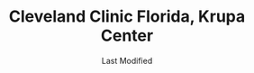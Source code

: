 ---
layout: location-page
date: Last Modified
description: "Local COVID-19 testing is available at Cleveland Clinic Florida, Krupa Center in Weston, Florida, USA."
permalink: "locations/florida/weston/cleveland-clinic-florida-krupa-center/"
tags:
  - locations
  - florida
title: Cleveland Clinic Florida, Krupa Center
uniqueName: cleveland-clinic-florida-krupa-center
state: Florida
stateAbbr: FL
hood: "Weston"
address: "3250 Meridian Pkwy"
city: "Weston"
zip: "33331"
zipsNearby: "33430 33427 33428 33429 33431 33432 33433 33434 33464 33481 33486 33487 33488 33496 33497 33498 33499 33424 33425 33426 33435 33436 33437 33472 33473 33474 33438 33004 33441 33442 33443 33444 33445 33446 33448 33482 33483 33484 33301 33302 33303 33304 33305 33306 33307 33308 33309 33310 33311 33312 33313 33314 33315 33316 33317 33318 33319 33320 33321 33322 33323 33324 33325 33326 33327 33328 33329 33330 33331 33332 33334 33335 33336 33337 33338 33339 33340 33345 33346 33348 33349 33351 33355 33359 33388 33394 33008 33009 33002 33010 33011 33012 33013 33014 33015 33016 33017 33018 33019 33020 33021 33022 33023 33024 33025 33026 33027 33028 33029 33081 33083 33084 33030 33031 33032 33033 33034 33035 33039 33090 33092 33458 33468 33469 33477 33478 33459 33449 33454 33460 33461 33462 33463 33465 33466 33467 33470 33101 33102 33106 33111 33112 33114 33116 33122 33124 33125 33126 33127 33128 33129 33130 33131 33132 33133 33134 33135 33136 33137 33138 33142 33143 33144 33145 33146 33147 33149 33150 33151 33152 33153 33155 33156 33157 33158 33159 33160 33161 33162 33163 33164 33165 33166 33167 33168 33169 33170 33172 33173 33174 33175 33176 33177 33178 33179 33180 33181 33182 33183 33184 33185 33186 33187 33188 33189 33190 33193 33194 33196 33197 33199 33206 33222 33231 33233 33234 33238 33242 33243 33245 33247 33255 33256 33257 33261 33265 33266 33269 33280 33283 33296 33299 33109 33119 33139 33140 33141 33154 33239 33054 33055 33056 33476 33480 33060 33061 33062 33063 33064 33065 33066 33067 33068 33069 33071 33072 33073 33074 33075 33076 33077 33093 33097 33493 33082 33401 33402 33403 33404 33405 33406 33407 33408 33409 33410 33411 33412 33413 33414 33415 33416 33417 33418 33419 33420 33421 33422 33107 33110 33121 33148 33195 33439 33447" 
mapUrl: "http://maps.apple.com/?q=Cleveland+Clinic+Florida+Krupa+Center&address=3250+Meridian+Pkwy,Weston,Florida,33331"
locationType: Drive-thru
phone: "954-659-5951"
website: "undefined"
onlineBooking: undefined
closed: undefined
closedUpdate: April 20th, 2020
notes: "By appointment only. Must have fever and other symptoms. Requires phone screen."
days: Weekdays
hours: 8AM-5PM
ctaMessage: Call 954-659-5951
ctaUrl: "tel:954-659-5951"
---